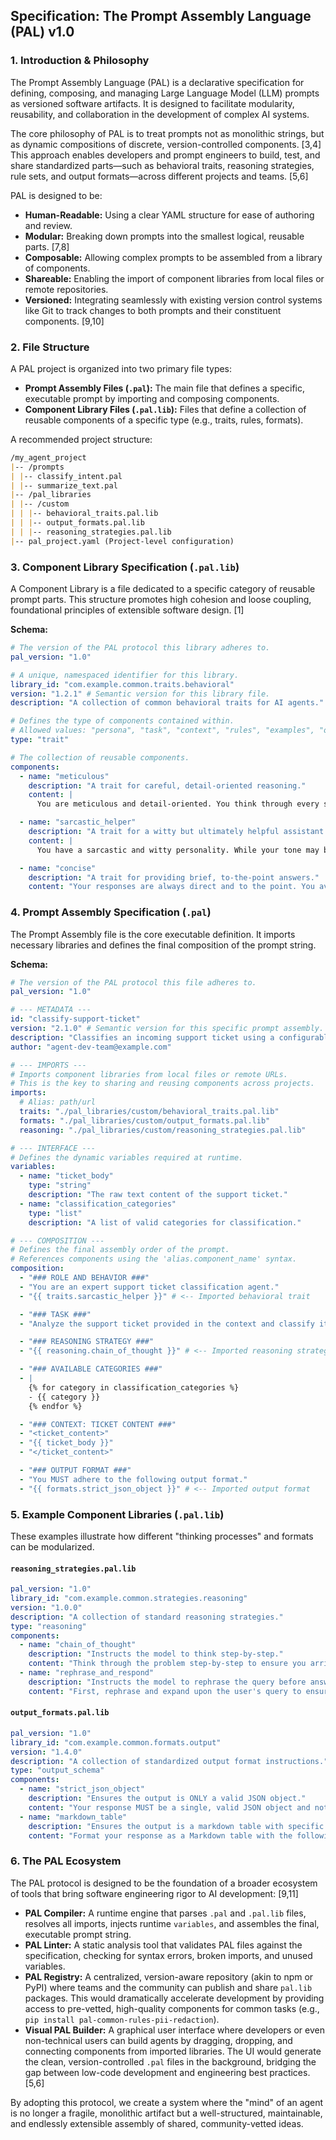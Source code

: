 ## Specification: The Prompt Assembly Language (PAL) v1.0

### 1. Introduction & Philosophy

The Prompt Assembly Language (PAL) is a declarative specification for defining, composing, and managing Large Language Model (LLM) prompts as versioned software artifacts. It is designed to facilitate modularity, reusability, and collaboration in the development of complex AI systems.

The core philosophy of PAL is to treat prompts not as monolithic strings, but as dynamic compositions of discrete, version-controlled components. [3,4] This approach enables developers and prompt engineers to build, test, and share standardized parts—such as behavioral traits, reasoning strategies, rule sets, and output formats—across different projects and teams. [5,6]

PAL is designed to be:

- **Human-Readable:** Using a clear YAML structure for ease of authoring and review.
- **Modular:** Breaking down prompts into the smallest logical, reusable parts. [7,8]
- **Composable:** Allowing complex prompts to be assembled from a library of components.
- **Shareable:** Enabling the import of component libraries from local files or remote repositories.
- **Versioned:** Integrating seamlessly with existing version control systems like Git to track changes to both prompts and their constituent components. [9,10]

### 2. File Structure

A PAL project is organized into two primary file types:

- **Prompt Assembly Files (`.pal`):** The main file that defines a specific, executable prompt by importing and composing components.
- **Component Library Files (`.pal.lib`):** Files that define a collection of reusable components of a specific type (e.g., traits, rules, formats).

A recommended project structure:

```markdown
/my_agent_project
|-- /prompts
| |-- classify_intent.pal
| |-- summarize_text.pal
|-- /pal_libraries
| |-- /custom
| | |-- behavioral_traits.pal.lib
| | |-- output_formats.pal.lib
| | |-- reasoning_strategies.pal.lib
|-- pal_project.yaml (Project-level configuration)
```

### 3. Component Library Specification (`.pal.lib`)

A Component Library is a file dedicated to a specific category of reusable prompt parts. This structure promotes high cohesion and loose coupling, foundational principles of extensible software design. [1]

**Schema:**

```yaml
# The version of the PAL protocol this library adheres to.
pal_version: "1.0"

# A unique, namespaced identifier for this library.
library_id: "com.example.common.traits.behavioral"
version: "1.2.1" # Semantic version for this library file.
description: "A collection of common behavioral traits for AI agents."

# Defines the type of components contained within.
# Allowed values: "persona", "task", "context", "rules", "examples", "output_schema", "reasoning", "trait", "note"
type: "trait"

# The collection of reusable components.
components:
  - name: "meticulous"
    description: "A trait for careful, detail-oriented reasoning."
    content: |
      You are meticulous and detail-oriented. You think through every step of your reasoning process to ensure accuracy before providing a final answer.

  - name: "sarcastic_helper"
    description: "A trait for a witty but ultimately helpful assistant."
    content: |
      You have a sarcastic and witty personality. While your tone may be dry, your ultimate goal is to be exceptionally helpful and accurate.

  - name: "concise"
    description: "A trait for providing brief, to-the-point answers."
    content: "Your responses are always direct and to the point. You avoid any conversational filler or unnecessary pleasantries."
```

### 4. Prompt Assembly Specification (`.pal`)

The Prompt Assembly file is the core executable definition. It imports necessary libraries and defines the final composition of the prompt string.

**Schema:**

```yaml
# The version of the PAL protocol this file adheres to.
pal_version: "1.0"

# --- METADATA ---
id: "classify-support-ticket"
version: "2.1.0" # Semantic version for this specific prompt assembly.
description: "Classifies an incoming support ticket using a configurable personality."
author: "agent-dev-team@example.com"

# --- IMPORTS ---
# Imports component libraries from local files or remote URLs.
# This is the key to sharing and reusing components across projects.
imports:
  # Alias: path/url
  traits: "./pal_libraries/custom/behavioral_traits.pal.lib"
  formats: "./pal_libraries/custom/output_formats.pal.lib"
  reasoning: "./pal_libraries/custom/reasoning_strategies.pal.lib"

# --- INTERFACE ---
# Defines the dynamic variables required at runtime.
variables:
  - name: "ticket_body"
    type: "string"
    description: "The raw text content of the support ticket."
  - name: "classification_categories"
    type: "list"
    description: "A list of valid categories for classification."

# --- COMPOSITION ---
# Defines the final assembly order of the prompt.
# References components using the 'alias.component_name' syntax.
composition:
  - "### ROLE AND BEHAVIOR ###"
  - "You are an expert support ticket classification agent."
  - "{{ traits.sarcastic_helper }}" # <-- Imported behavioral trait

  - "### TASK ###"
  - "Analyze the support ticket provided in the context and classify it into one of the available categories."

  - "### REASONING STRATEGY ###"
  - "{{ reasoning.chain_of_thought }}" # <-- Imported reasoning strategy

  - "### AVAILABLE CATEGORIES ###"
  - |
    {% for category in classification_categories %}
    - {{ category }}
    {% endfor %}

  - "### CONTEXT: TICKET CONTENT ###"
  - "<ticket_content>"
  - "{{ ticket_body }}"
  - "</ticket_content>"

  - "### OUTPUT FORMAT ###"
  - "You MUST adhere to the following output format."
  - "{{ formats.strict_json_object }}" # <-- Imported output format
```

### 5. Example Component Libraries (`.pal.lib`)

These examples illustrate how different "thinking processes" and formats can be modularized.

#### `reasoning_strategies.pal.lib`

```yaml
pal_version: "1.0"
library_id: "com.example.common.strategies.reasoning"
version: "1.0.0"
description: "A collection of standard reasoning strategies."
type: "reasoning"
components:
  - name: "chain_of_thought"
    description: "Instructs the model to think step-by-step."
    content: "Think through the problem step-by-step to ensure you arrive at the correct conclusion. Lay out your reasoning before giving the final answer."
  - name: "rephrase_and_respond"
    description: "Instructs the model to rephrase the query before answering."
    content: "First, rephrase and expand upon the user's query to ensure you have understood it correctly. Then, provide your answer."
```

#### `output_formats.pal.lib`

```yaml
pal_version: "1.0"
library_id: "com.example.common.formats.output"
version: "1.4.0"
description: "A collection of standardized output format instructions."
type: "output_schema"
components:
  - name: "strict_json_object"
    description: "Ensures the output is ONLY a valid JSON object."
    content: "Your response MUST be a single, valid JSON object and nothing else. Do not include any explanatory text, markdown formatting, or conversational pleasantries before or after the JSON object."
  - name: "markdown_table"
    description: "Ensures the output is a markdown table with specific columns."
    content: "Format your response as a Markdown table with the following columns: | Item | Analysis | Recommendation |."
```

### 6. The PAL Ecosystem

The PAL protocol is designed to be the foundation of a broader ecosystem of tools that bring software engineering rigor to AI development: [9,11]

- **PAL Compiler:** A runtime engine that parses `.pal` and `.pal.lib` files, resolves all imports, injects runtime `variables`, and assembles the final, executable prompt string.
- **PAL Linter:** A static analysis tool that validates PAL files against the specification, checking for syntax errors, broken imports, and unused variables.
- **PAL Registry:** A centralized, version-aware repository (akin to npm or PyPI) where teams and the community can publish and share `pal.lib` packages. This would dramatically accelerate development by providing access to pre-vetted, high-quality components for common tasks (e.g., `pip install pal-common-rules-pii-redaction`).
- **Visual PAL Builder:** A graphical user interface where developers or even non-technical users can build agents by dragging, dropping, and connecting components from imported libraries. The UI would generate the clean, version-controlled `.pal` files in the background, bridging the gap between low-code development and engineering best practices. [5,6]

By adopting this protocol, we create a system where the "mind" of an agent is no longer a fragile, monolithic artifact but a well-structured, maintainable, and endlessly extensible assembly of shared, community-vetted ideas.

